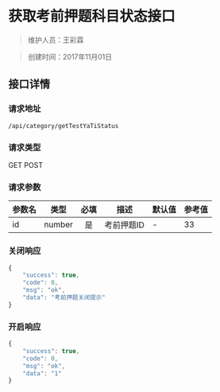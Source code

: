 # 获取考前押题科目状态接口

> 维护人员：王彩霖

> 创建时间：2017年11月01日

## 接口详情

### 请求地址
```
/api/category/getTestYaTiStatus
```

### 请求类型
GET POST

### 请求参数
| 参数名 | 类型 | 必填 | 描述 | 默认值 | 参考值 |
| --- | :---: | :---: | --- | --- | --- |
| id | number | 是 | 考前押题ID | - | 33 |

### 关闭响应
```javascript
{
    "success": true,
    "code": 0,
    "msg": "ok",
    "data": "考前押题关闭提示"
}
```

### 开启响应
```javascript
{
    "success": true,
    "code": 0,
    "msg": "ok",
    "data": "1"
}
```
